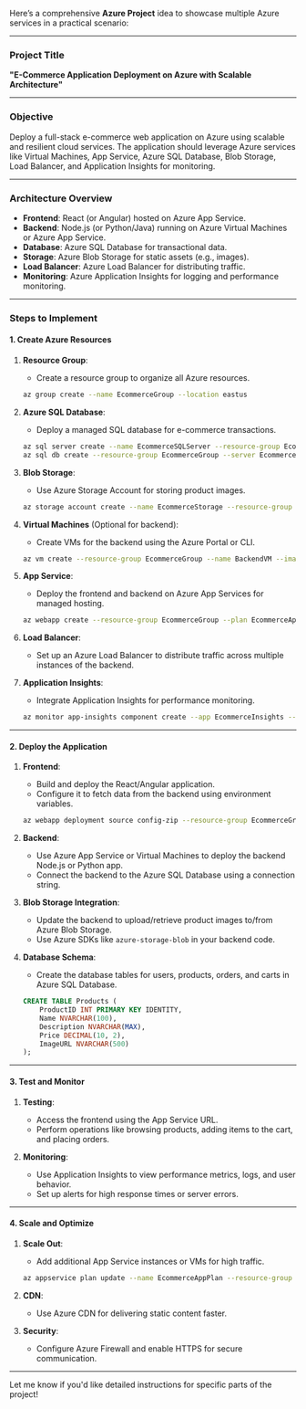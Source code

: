 Here’s a comprehensive **Azure Project** idea to showcase multiple Azure services in a practical scenario:

---

### **Project Title**  
**"E-Commerce Application Deployment on Azure with Scalable Architecture"**

---

### **Objective**  
Deploy a full-stack e-commerce web application on Azure using scalable and resilient cloud services. The application should leverage Azure services like Virtual Machines, App Service, Azure SQL Database, Blob Storage, Load Balancer, and Application Insights for monitoring.

---

### **Architecture Overview**
- **Frontend**: React (or Angular) hosted on Azure App Service.
- **Backend**: Node.js (or Python/Java) running on Azure Virtual Machines or Azure App Service.
- **Database**: Azure SQL Database for transactional data.
- **Storage**: Azure Blob Storage for static assets (e.g., images).
- **Load Balancer**: Azure Load Balancer for distributing traffic.
- **Monitoring**: Azure Application Insights for logging and performance monitoring.

---

### **Steps to Implement**

#### **1. Create Azure Resources**
1. **Resource Group**:
   - Create a resource group to organize all Azure resources.
   ```bash
   az group create --name EcommerceGroup --location eastus
   ```

2. **Azure SQL Database**:
   - Deploy a managed SQL database for e-commerce transactions.
   ```bash
   az sql server create --name EcommerceSQLServer --resource-group EcommerceGroup --location eastus --admin-user adminuser --admin-password Password123!
   az sql db create --resource-group EcommerceGroup --server EcommerceSQLServer --name EcommerceDB --service-objective S0
   ```

3. **Blob Storage**:
   - Use Azure Storage Account for storing product images.
   ```bash
   az storage account create --name EcommerceStorage --resource-group EcommerceGroup --location eastus --sku Standard_LRS
   ```

4. **Virtual Machines** (Optional for backend):
   - Create VMs for the backend using the Azure Portal or CLI.
   ```bash
   az vm create --resource-group EcommerceGroup --name BackendVM --image UbuntuLTS --admin-username azureuser --generate-ssh-keys
   ```

5. **App Service**:
   - Deploy the frontend and backend on Azure App Services for managed hosting.
   ```bash
   az webapp create --resource-group EcommerceGroup --plan EcommerceAppPlan --name EcommerceFrontend --runtime "NODE|18-lts"
   ```

6. **Load Balancer**:
   - Set up an Azure Load Balancer to distribute traffic across multiple instances of the backend.

7. **Application Insights**:
   - Integrate Application Insights for performance monitoring.
   ```bash
   az monitor app-insights component create --app EcommerceInsights --resource-group EcommerceGroup --location eastus
   ```

---

#### **2. Deploy the Application**
1. **Frontend**:
   - Build and deploy the React/Angular application.
   - Configure it to fetch data from the backend using environment variables.
   ```bash
   az webapp deployment source config-zip --resource-group EcommerceGroup --name EcommerceFrontend --src frontend.zip
   ```

2. **Backend**:
   - Use Azure App Service or Virtual Machines to deploy the backend Node.js or Python app.
   - Connect the backend to the Azure SQL Database using a connection string.

3. **Blob Storage Integration**:
   - Update the backend to upload/retrieve product images to/from Azure Blob Storage.
   - Use Azure SDKs like `azure-storage-blob` in your backend code.

4. **Database Schema**:
   - Create the database tables for users, products, orders, and carts in Azure SQL Database.
   ```sql
   CREATE TABLE Products (
       ProductID INT PRIMARY KEY IDENTITY,
       Name NVARCHAR(100),
       Description NVARCHAR(MAX),
       Price DECIMAL(10, 2),
       ImageURL NVARCHAR(500)
   );
   ```

---

#### **3. Test and Monitor**
1. **Testing**:
   - Access the frontend using the App Service URL.
   - Perform operations like browsing products, adding items to the cart, and placing orders.

2. **Monitoring**:
   - Use Application Insights to view performance metrics, logs, and user behavior.
   - Set up alerts for high response times or server errors.

---

#### **4. Scale and Optimize**
1. **Scale Out**:
   - Add additional App Service instances or VMs for high traffic.
   ```bash
   az appservice plan update --name EcommerceAppPlan --resource-group EcommerceGroup --sku P1V2
   ```

2. **CDN**:
   - Use Azure CDN for delivering static content faster.

3. **Security**:
   - Configure Azure Firewall and enable HTTPS for secure communication.

---


Let me know if you'd like detailed instructions for specific parts of the project!
